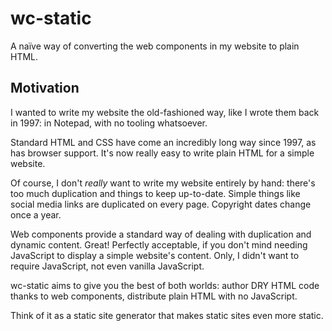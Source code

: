 # wc-static

A naïve way of converting the web components in my website to plain HTML.

## Motivation

I wanted to write my website the old-fashioned way, like I wrote them back in 1997: in Notepad, with no tooling whatsoever.

Standard HTML and CSS have come an incredibly long way since 1997, as has browser support. It's now really easy to write plain HTML for a simple website.

Of course, I don't _really_ want to write my website entirely by hand: there's too much duplication and things to keep up-to-date. Simple things like social media links are duplicated on every page. Copyright dates change once a year.

Web components provide a standard way of dealing with duplication and dynamic content. Great! Perfectly acceptable, if you don't mind needing JavaScript to display a simple website's content. Only, I didn't want to require JavaScript, not even vanilla JavaScript.

wc-static aims to give you the best of both worlds: author DRY HTML code thanks to web components, distribute plain HTML with no JavaScript.

Think of it as a static site generator that makes static sites even more static.
